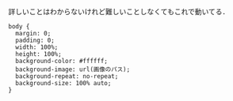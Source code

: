 <!-- title:CSS：横幅めいいっぱいの背景画像をbodyに指定する -->

詳しいことはわからないけれど難しいことしなくてもこれで動いてる．

```css:
body {
  margin: 0;
  padding: 0;
  width: 100%;
  height: 100%;
  background-color: #ffffff;
  background-image: url(画像のパス);
  background-repeat: no-repeat;
  background-size: 100% auto;
}
```
